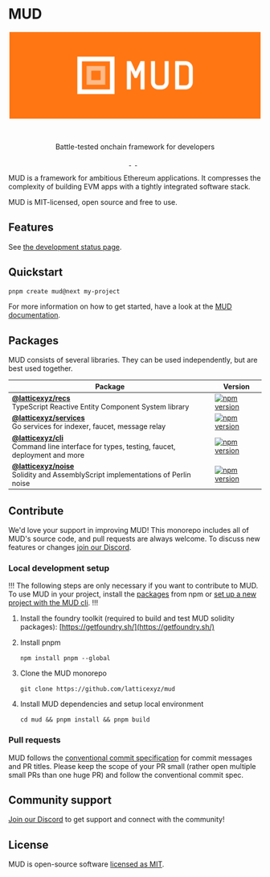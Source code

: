# MUD

<div align="center">
<img src="docs/public/mud-cover-photo.png" width="500" style="margin: 0 0 30px 0;" alt="MUD logo" />
<p>Battle-tested onchain framework for developers</p>
</div>

<p align="center">
  <a aria-label="license MIT" href="https://opensource.org/licenses/MIT">
    <img alt="" src="https://img.shields.io/badge/License-MIT-yellow.svg">
  </a>
  &nbsp;
  <a aria-label="test status" href="https://github.com/latticexyz/mud/actions/workflows/test.yml">
    <img alt="" src="https://github.com/latticexyz/mud/actions/workflows/test.yml/badge.svg?branch=main&event=push">
  </a>
  &nbsp;
  <a aria-label="docs status" href="https://github.com/latticexyz/mud/actions/workflows/docs.yml">
    <img alt="" src="https://github.com/latticexyz/mud/actions/workflows/docs.yml/badge.svg?branch=main&event=push">
  </a>
</p>

MUD is a framework for ambitious Ethereum applications. It compresses the complexity of building EVM apps with a tightly integrated software stack.

MUD is MIT-licensed, open source and free to use.

## Features

<!--
![MUD features](./docs/public/features.png)
-->

See [the development status page](https://status.mud.dev/).

## Quickstart

```
pnpm create mud@next my-project
```

For more information on how to get started, have a look at the [MUD documentation](https://mud.dev/templates/typescript/getting-started).

## Packages

MUD consists of several libraries. They can be used independently, but are best used together.

| Package                                                                                                           | Version                                                                                                                     |
| ----------------------------------------------------------------------------------------------------------------- | --------------------------------------------------------------------------------------------------------------------------- |
| **[@latticexyz/recs](/packages/recs)** <br />TypeScript Reactive Entity Component System library                  | [![npm version](https://img.shields.io/npm/v/@latticexyz/recs.svg)](https://www.npmjs.org/package/@latticexyz/recs)         |
| **[@latticexyz/services](/packages/services)** <br />Go services for indexer, faucet, message relay               | [![npm version](https://img.shields.io/npm/v/@latticexyz/services.svg)](https://www.npmjs.org/package/@latticexyz/services) |
| **[@latticexyz/cli](/packages/cli)** <br />Command line interface for types, testing, faucet, deployment and more | [![npm version](https://img.shields.io/npm/v/@latticexyz/cli.svg)](https://www.npmjs.org/package/@latticexyz/cli)           |
| **[@latticexyz/noise](/packages/noise)** <br />Solidity and AssemblyScript implementations of Perlin noise        | [![npm version](https://img.shields.io/npm/v/@latticexyz/noise.svg)](https://www.npmjs.org/package/@latticexyz/noise)       |

## Contribute

We'd love your support in improving MUD! This monorepo includes all of MUD's source code, and pull requests are always welcome. To discuss new features or changes [join our Discord](https://lattice.xyz/discord).

### Local development setup

!!!
The following steps are only necessary if you want to contribute to MUD. To use MUD in your project, install the [packages](#packages) from npm or [set up a new project with the MUD cli](#quickstart).
!!!

1. Install the foundry toolkit (required to build and test MUD solidity packages): [https://getfoundry.sh/](https://getfoundry.sh/)

2. Install pnpm

   ```
   npm install pnpm --global
   ```

3. Clone the MUD monorepo

   ```
   git clone https://github.com/latticexyz/mud
   ```

4. Install MUD dependencies and setup local environment

   ```
   cd mud && pnpm install && pnpm build
   ```

### Pull requests

MUD follows the [conventional commit specification](https://www.conventionalcommits.org/en/v1.0.0/) for commit messages and PR titles. Please keep the scope of your PR small (rather open multiple small PRs than one huge PR) and follow the conventional commit spec.

## Community support

[Join our Discord](https://lattice.xyz/discord) to get support and connect with the community!

## License

MUD is open-source software [licensed as MIT](LICENSE).
